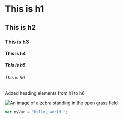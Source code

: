 # This is h1
## This is h2
### This is h3
#### This is h4
##### This is h5
###### This is h6

Added heading elements from h1 to h6

![An image of a zebra standing in the open grass field](https://images.unsplash.com/photo-1598755257130-c2aaca1f061c?q=80&w=1170&auto=format&fit=crop&ixlib=rb-4.1.0&ixid=M3wxMjA3fDB8MHxwaG90by1wYWdlfHx8fGVufDB8fHx8fA%3D%3D)

``` javascript
var myVar = "Hello, world!";
```
